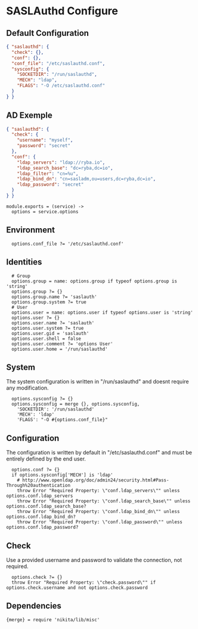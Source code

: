 
# SASLAuthd Configure

## Default Configuration

```json
{ "saslauthd": {
  "check": {},
  "conf": {},
  "conf_file": "/etc/saslauthd.conf",
  "sysconfig": {
    "SOCKETDIR": "/run/saslauthd",
    "MECH": "ldap",
    "FLAGS": "-O /etc/saslauthd.conf"
  }
} }
```

## AD Exemple

```json
{ "saslauthd": {
  "check": {
    "username": "myself",
    "password": "secret"
  },
  "conf": {
    "ldap_servers": "ldap://ryba.io",
    "ldap_search_base": "dc=ryba,dc=io",
    "ldap_filter": "cn=%u",
    "ldap_bind_dn": "cn=sasladm,ou=users,dc=ryba,dc=io",
    "ldap_password": "secret"
  }
} }
```

    module.exports = (service) ->
      options = service.options

## Environment

      options.conf_file ?= '/etc/saslauthd.conf'

## Identities

      # Group
      options.group = name: options.group if typeof options.group is 'string'
      options.group ?= {}
      options.group.name ?= 'saslauth'
      options.group.system ?= true
      # User
      options.user = name: options.user if typeof options.user is 'string'
      options.user ?= {}
      options.user.name ?= 'saslauth'
      options.user.system ?= true
      options.user.gid = 'saslauth'
      options.user.shell = false
      options.user.comment ?= 'options User'
      options.user.home = '/run/saslauthd'

## System

The system configuration is written in "/run/saslauthd" and doesnt require any
modification.

      options.sysconfig ?= {}
      options.sysconfig = merge {}, options.sysconfig,
        'SOCKETDIR': '/run/saslauthd'
        'MECH': 'ldap'
        'FLAGS': "-O #{options.conf_file}"

## Configuration

The configuration is written by default in "/etc/saslauthd.conf" and must be 
entirely defined by the end user.

      options.conf ?= {}
      if options.sysconfig['MECH'] is 'ldap'
        # http://www.openldap.org/doc/admin24/security.html#Pass-Through%20authentication
        throw Error "Required Property: \"conf.ldap_servers\"" unless options.conf.ldap_servers
        throw Error "Required Property: \"conf.ldap_search_base\"" unless options.conf.ldap_search_base?
        throw Error "Required Property: \"conf.ldap_bind_dn\"" unless options.conf.ldap_bind_dn?
        throw Error "Required Property: \"conf.ldap_password\"" unless options.conf.ldap_password?

## Check

Use a provided username and password to validate the connection, not required.

      options.check ?= {}
      throw Error "Required Property: \"check.password\"" if options.check.username and not options.check.password

## Dependencies

    {merge} = require 'nikita/lib/misc'
